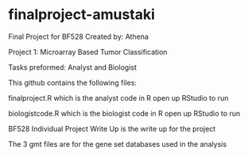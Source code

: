 # finalproject-amustaki
Final Project for BF528
Created by: Athena 

Project 1: Microarray Based Tumor Classification 

Tasks preformed: Analyst and Biologist 

This github contains the following files: 


finalproject.R which is the analyst code in R open up RStudio to run 


biologistcode.R which is the biologist code in R open up RStudio to run 


BF528 Individual Project Write Up is the write up for the project 


The 3 gmt files are for the gene set databases used in the analysis 

